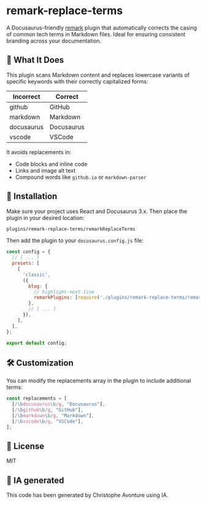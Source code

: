 # remark-replace-terms

A Docusaurus-friendly [remark](https://github.com/remarkjs/remark) plugin that automatically corrects the casing of common tech terms in Markdown files. Ideal for ensuring consistent branding across your documentation.

## 🚀 What It Does

This plugin scans Markdown content and replaces lowercase variants of specific keywords with their correctly capitalized forms:

| Incorrect | Correct |
| --- | --- |
| github | GitHub |
| markdown | Markdown |
| docusaurus | Docusaurus |
| vscode | VSCode |

It avoids replacements in:

* Code blocks and inline code
* Links and image alt text
* Compound words like `github.io` or `markdown-parser`

## 🧩 Installation

Make sure your project uses React and Docusaurus 3.x. Then place the plugin in your desired location:

```bash
plugins/remark-replace-terms/remarkReplaceTerms
```

Then add the plugin to your `docusaurus.config.js` file:

```js
const config = {
  // [ ... ]
  presets: [
    [
      'classic',
      ({
        blog: {
          // highlight-next-line
          remarkPlugins: [require('./plugins/remark-replace-terms/remarkReplaceTerms')],
        },
        // [ ... ]
      }),
    ],
  ],
};

export default config;

```

## 🛠️ Customization

You can modify the replacements array in the plugin to include additional terms:

```js
const replacements = [
  [/\bdocusaurus\b/g, "Docusaurus"],
  [/\bgithub\b/g, "GitHub"],
  [/\bmarkdown\b/g, "Markdown"],
  [/\bvscode\b/g, "VSCode"],
];
```

## 📄 License

MIT

## 💬 IA generated

This code has been generated by Christophe Avonture using IA.

